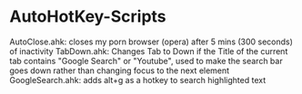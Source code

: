 # AutoHotKey-Scripts
AutoClose.ahk: closes my porn browser (opera) after 5 mins (300 seconds) of inactivity
TabDown.ahk: Changes Tab to Down if the Title of the current tab contains "Google Search" or "Youtube", used to make the search bar goes down rather than changing focus to the next element
GoogleSearch.ahk: adds alt+g as a hotkey to search highlighted text
